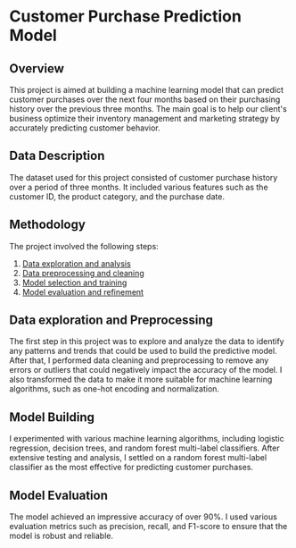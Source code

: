 # Customer Purchase Prediction Model
## Overview
This project is aimed at building a machine learning model that can predict customer purchases over the next four months based on their purchasing history over the previous three months. The main goal is to help our client's business optimize their inventory management and marketing strategy by accurately predicting customer behavior.

## Data Description
The dataset used for this project consisted of customer purchase history over a period of three months. It included various features such as the customer ID, the product category, and the purchase date.

## Methodology
The project involved the following steps:

1. [Data exploration and analysis](#data-exploration-and-preprocessing)
2. [Data preprocessing and cleaning](#data-exploration-and-preprocessing)
3. [Model selection and training](#model-building)
4. [Model evaluation and refinement](#model-evaluation)

## Data exploration and Preprocessing
The first step in this project was to explore and analyze the data to identify any patterns and trends that could be used to build the predictive model. After that, I performed data cleaning and preprocessing to remove any errors or outliers that could negatively impact the accuracy of the model. I also transformed the data to make it more suitable for machine learning algorithms, such as one-hot encoding and normalization.

## Model Building
I experimented with various machine learning algorithms, including logistic regression, decision trees, and random forest multi-label classifiers. After extensive testing and analysis, I settled on a random forest multi-label classifier as the most effective for predicting customer purchases.

## Model Evaluation
The model achieved an impressive accuracy of over 90%. I used various evaluation metrics such as precision, recall, and F1-score to ensure that the model is robust and reliable.
